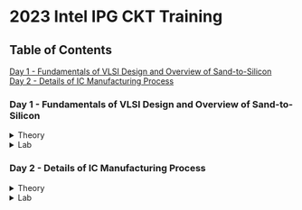 # 2023 Intel IPG CKT Training

## Table of Contents
<a href="#one">Day 1 - Fundamentals of VLSI Design and Overview of Sand-to-Silicon</a>
<br>
<a href="#two">Day 2 - Details of IC Manufacturing Process</a>
<br>

<a name="user-content-one"></a>
### Day 1 - Fundamentals of VLSI Design and Overview of Sand-to-Silicon

<details>
<summary>Theory</summary>
<br>
  
1. **VLSI Circuit Design Course Details**

| Digital Logic Design                | Electric Circuit Design                                        | Semiconductor Devices                     |
| ------------------------------------|:--------------------------------------------------------------:| -----------------------------------------:|
| Logic gates                         | Resistor, capacitor, inductor, voltage source & current source | Conductor, semicondictor & insulator      |
| Truth table and K-Map               | Charge, current, voltage, power, & energy                      | Silicon & Germanium                       |
| Combinational Lofic Circuit         | KCL & KVL                                                      | Drift & Diffusion                         |
| Mux and Decoder based logic designs | Mesh and Nodal Analysis                                        | Intrinsic and Extrinsic Semiconductor     |
| Sequential Logic Circuits           | Circuit Theorem: Superposition, Thevenin's                     | Semiconductor Diode, BJT & MOSFET         |
| Logic states                        | RC circuits and Transients                                     | Operation, Characteristics & Band Diagram |
| Timing Diagrams                     | Assignment                                                     | Assignment                                |
| Assignment
<br>
  
2. **Overview of VLSI Design**

**Wafer and Die**
- Wafer diameter is approximate 12 inch (~300mm)
- Single wafer contails ~10k die.
- General die size is 1mm x 1mm or 2mm x 2mm
- All eletric components fabricated on each and every single die.

![image](https://user-images.githubusercontent.com/121998024/211214116-faea14d9-052b-405f-ad9e-f4420f40e5ec.png)

**Packaged Chip**
- Central part of the chip is called die.
- Types of packaging are
  - SIP (Syatem in Packages)
  - DIP (Dual-in-Line Package)
  - QFN (Quad Flat No-Lead Package)
  - BGA (Ball Grid Array)

![image](https://user-images.githubusercontent.com/121998024/211214479-6a1c246d-f587-4969-a005-638e460e7bd8.png)

**Inside the Die**
<br>
![image](https://user-images.githubusercontent.com/121998024/211214585-0118cfb3-8977-467d-8853-54786fa3694f.png)

- **Memory and Memory Controller**:
  - Static Random Access Memory (SRAM) and SRAM controller
  
- **Digital**:
  - Made up of gates, muxes, decoders, counters, resistors, FSM, & etc...
  - All are made by standard cells and deigned by using semicustom VLSI design flow.

- **Analog & RF**:
  - Consists of:
    - Clock component (VCO and PLL)
    - Reference and registered voltage (Bandgap reference, LDO, DC-DC converter)
    - Data component (PRBS generator)
    - Amplifiers & Filters
    - Interfaces (ADC & DAC)
  - All are made and designed by custom VLSI design flow.
 <br>

3. **VLSI Design Methodology**
  
**Field Programming Gate Array (FPGA) Based Design**
  - Faster prototyping and cost-saving
  - FPGA chip consists of:
    - Input/output buffers
    - Array of configurable logic blocks (CLBs)
    - Programmable interconnect structures
  - The programming of interconnects is achieved by programming of RAM
  - Signal routing between the CLBs and the I/O blocks established by configurable switching matrices

![image](https://user-images.githubusercontent.com/121998024/211215820-e6b756cf-1b84-4ce0-b78f-fa22a2bc5551.png)

ASIC (Application Specific Integrated Circuit)  
**Standard Cell Based Design** (aka Semi Custom Design)
  - Develop a standard cell library which storing all the developed, characterized logic cells.
  - The height of all cells are always constant for a particular technology (eg: 14nm, 7nm technology)
  - Each cell is characterized according to several different categories, for example:
    - Delay time vs load capacitance and input transition
    - Circuit simulation model, Timing simulation model, Fault simulation model
    - Cell data for place-and route
    - Mask data

**Full Custom Design**
  - No library is using.
  - Designers has to take care of the geometry, orientation, & placement of every transistors in a full-custom layouts. Causing low profuctivity issue.
  - High development cost hence, rarely use in digital VLSI design.
  - All the analog and RF designs are full custom design.
<br>

4. **VLSI Design Quality**

**Testability**
  - Generation of good test vector.
  - Availability of good test fixture at speed.
  - Design of testable chip.
  
**Yield and Manufacturability**
  - Yield: No. of tested ok chips/Total no. of Chips
  - Functional Yield: Checks at lower speed.
  - Parametric Yield: Checks at required speed.

**Reliability**
  - ESD and EOS
  - Electromigration
  - Oxide breakdown
  - Power and ground bouncing
  - On-chip noise and cross-talk
  
**Technology Upgradability**
  - Design style should be chosen such that the technology update of the chip of functional module for design reuse can be achieved quickly with minimal cost.
<br>

5. **Types of Package**
  
**Pin-through-hole (PTH)**
  - Drill holes in PCB, high cost in soldering process.

![image](https://user-images.githubusercontent.com/121998024/211217332-e14672dc-a8eb-4b9e-a158-adb58bf94142.png)

**Surface Mount Technology (SMT)**
  - Solder the die directly on the PCB, cost and space saving,but expensive tools needed for soldering.
  
![image](https://user-images.githubusercontent.com/121998024/211217392-0a8c4590-da08-4486-83f3-cd6635968227.png)

**Plastic**
  - Dominant for many years but it has the disadvantage of being permeable to environmental moisture.
  
**Ceramic**
  - Power consumption, performance and environmental requirements.
<br>
  
6. **Evolution of Package Technology**

![image](https://user-images.githubusercontent.com/121998024/211217543-04bd2680-0a5f-4c29-b196-4c869a5e67b9.png)

![image](https://user-images.githubusercontent.com/121998024/211217561-8e0d2810-addc-4e7d-8f41-e20fce3f06c7.png)
 
<br>
</details>



<details>
<summary>Lab</summary>
<br>

<br>
</details>



<a name="user-content-two"></a>
### Day 2 - Details of IC Manufacturing Process

<details>
<summary>Theory</summary>
<br>

1. **Analog IC Design Process**

![image](https://user-images.githubusercontent.com/121998024/214596783-1040ff01-5b26-40a9-9fbf-8b29831627f6.png)

| Electrical Design                    | Physical Design                                                | Test Design                                         |
| -------------------------------------|:--------------------------------------------------------------:| ---------------------------------------------------:|
| Electrical design is a process of implementing the specifications to a circuit.| Physical design is a process of representing electrical design into a layout which consists of many distinct geometrical rectangle at various levels. | Test design is a process of coordinating, planning, and implementing the measurement of the analog integrated circuit performance. |
| Electrical design requires active and passive device electrical models for: | Physical design requires:     | Types of test:                                |         
| - Creating the design                                                       | - Entering various geometries | - Functional                                  |
| - Verifying the design                                                      | - Follows DRC                 | - Parametric                                  |
| - Determining the robustness of the design                                  | - Check LVS                   | - Static                                      |         |                                                                             | - Extract parasitic           | - Dynamic                                     |        
<br>
 
2. **Analog IC Design Process and its Relation with CAD and PDK**  

![image](https://user-images.githubusercontent.com/121998024/214637527-2c857592-546d-4888-b321-9e022169a75a.png)

3. **Role of Circuit Designer**

The reason why it is so important that a VLSI circuit designer need to have a deeper understading on a CMOS manufacturing process:
- Instead of an ideal circuit, a circuit designer should always design a practical circuit based on the device
limits, technology constraints and physical implementations as the physical implementation of the circuit has a major impact on performance,
power and cost.
- Circuit designer need to have a very good understanding of layout design, so that in less iterations the design can be fridged.
- Circuit designer should always discuss with the layout designer for better and efficient circuit design and physical implementation. 

4. CMOS Technology  
  
<br>
</details>

<details>
<summary>Lab</summary>
<br>

<br>
</details>




